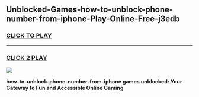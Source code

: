 
## Unblocked-Games-how-to-unblock-phone-number-from-iphone-Play-Online-Free-j3edb
<h3>
<a href="https://premium76.site?title=how-to-unblock-phone-number-from-iphone&ref=26A">CLICK TO PLAY</a></h3>
<hr>

<h3>
<a href="https://premium76.site?title=how-to-unblock-phone-number-from-iphone&ref=26A">CLICK 2 PLAY</a>
  
</h3>

<a href="https://premium76.site?title=how-to-unblock-phone-number-from-iphone&ref=26A"><img src="https://clearcache.store/games.png"></a>


**how-to-unblock-phone-number-from-iphone games unblocked: Your Gateway to Fun and Accessible Online Gaming**
